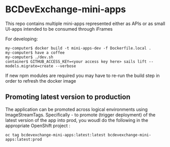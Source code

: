 # BCDevExchange-mini-apps
This repo contains multiple mini-apps represented either as APIs or as small UI-apps intended to be consumed through iFrames

For developing:

```
my-computer$ docker build -t mini-apps-dev -f Dockerfile.local .
my-computer$ have a coffee
my-computer$ ./dev.sh
container$ GITHUB_ACCESS_KEY=<your access key here> sails lift --models.migrate=create --verbose
```


If new npm modules are required you may have to re-run the build step in order to refresh the docker image

## Promoting latest version to production

The application can be promoted across logical environments using ImageStreamTags.  Specifically - to promote (trigger deployment) of the latest version of the app into prod, you woudl do the following in the appropriate OpenShift project :

```
oc tag bcdevexchange-mini-apps:latest:latest bcdevexchange-mini-apps:latest:prod
```


